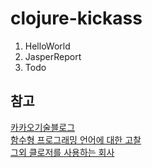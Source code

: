 # clojure-kickass


1. HelloWorld
1. JasperReport
1. Todo


## 참고
[카카오기술블로그](https://tech.kakao.com/search/clojure)  
[함수형 프로그래밍 언어에 대한 고찰](https://engineering.linecorp.com/ko/blog/functional-programing-language-and-line-game-cloud/)  
[그외 클로저를 사용하는 회사](https://clojure.org/community/companies)  
